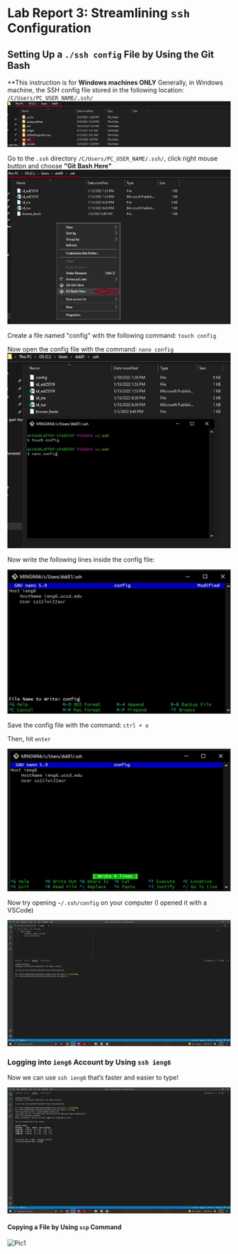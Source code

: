 # Lab Report 3: Streamlining `ssh` Configuration

## Setting Up a `./ssh config` File by Using the Git Bash

**This instruction is for **Windows machines ONLY**
Generally, in Windows machine, the SSH config file stored in the following location: 
`/C/Users/PC_USER_NAME/.ssh/`
![Directory](directory.jpg)

Go to the `.ssh` directory `/C/Users/PC_USER_NAME/.ssh/`, 
click right mouse button and choose **"Git Bash Here"**
![GitBash](GitBash.jpg)

Create a file named "config" with the following command:
`touch config`

Now open the config file with the command:
`nano config`
![touch](touch.jpg)

Now write the following lines inside the config file:

![nano](nano.jpg)

Save the config file with the command: `ctrl + o`

Then, hit `enter`

![configsave](configsave.jpg)

Now try opening `~/.ssh/config` on your computer
(I opened it with a VSCode)

![sshconfig](sshconfig.jpg)


### Logging into `ieng6` Account by Using `ssh ieng6`

Now we can use `ssh ieng6` that’s faster and easier to type!

![sshieng6](sshieng6.jpg)

#### Copying a File by Using `scp` Command
![Pic1]()
